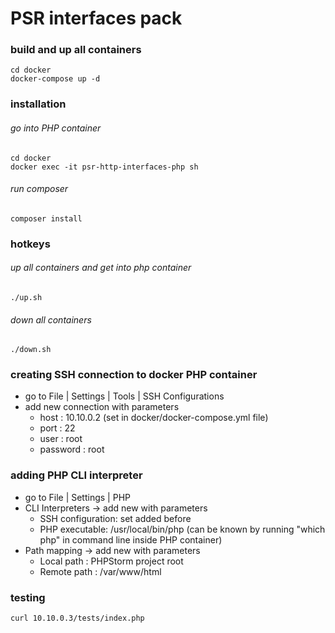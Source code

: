 # PSR interfaces pack
### build and up all containers
```
cd docker
docker-compose up -d
```
### installation
###### go into PHP container
```
cd docker
docker exec -it psr-http-interfaces-php sh
```
###### run composer
```
composer install
```
### hotkeys
###### up all containers and get into php container
```
./up.sh
```
###### down all containers
```
./down.sh
```
### creating SSH connection to docker PHP container
* go to File | Settings | Tools | SSH Configurations
* add new connection with parameters
    * host     : 10.10.0.2 (set in docker/docker-compose.yml file)
    * port     : 22
    * user     : root
    * password : root
### adding PHP CLI interpreter
* go to File | Settings | PHP
* CLI Interpreters -> add new with parameters
    * SSH configuration: set added before
    * PHP executable: /usr/local/bin/php
      (can be known by running "which php" in command line inside PHP container)
* Path mapping -> add new with parameters
    * Local path  : PHPStorm project root
    * Remote path : /var/www/html
### testing
```
curl 10.10.0.3/tests/index.php
```